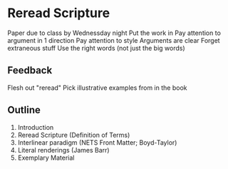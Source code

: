 # Reread Scripture 
Paper due to class by Wednessday night
Put the work in 
Pay attention to argument in 1 direction
Pay attention to style
Arguments are clear
Forget extraneous stuff
Use the right words (not just the big words)

## Feedback
Flesh out "reread"
Pick illustrative examples from in the book

## Outline
1) Introduction 
3) Reread Scripture (Definition of Terms)
2) Interlinear paradigm (NETS Front Matter; Boyd-Taylor)
4) Literal renderings (James Barr)
5) Exemplary Material

